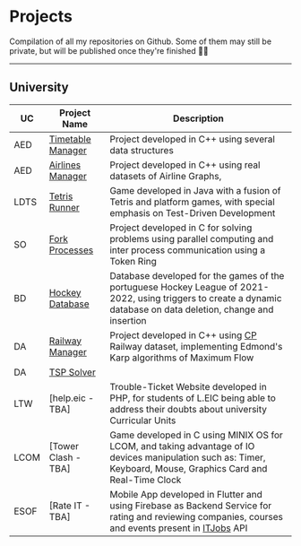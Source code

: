 # Projects
Compilation of all my repositories on Github. Some of them may still be private, but will be published once they're finished 👷‍♂️

---
## University
| UC | Project Name | Description |
| - | - | - |
| AED | [Timetable Manager](https://github.com/francis802/Timetable-Manager) | Project developed in C++ using several data structures |
| AED | [Airlines Manager](https://github.com/francis802/Airlines-Manager) | Project developed in C++ using real datasets of Airline Graphs, |
| LDTS | [Tetris Runner](https://github.com/francis802/Tetris-Runner) | Game developed in Java with a fusion of Tetris and platform games, with special emphasis on Test-Driven Development |
| SO | [Fork Processes](https://github.com/francis802/Fork-Processes) | Project developed in C for solving problems using parallel computing and inter process communication using a Token Ring |
| BD | [Hockey Database](https://github.com/francis802/Hockey-Database) | Database developed for the games of the portuguese Hockey League of 2021-2022, using triggers to create a dynamic database on data deletion, change and insertion|
| DA | [Railway Manager](https://github.com/francis802/Railway-Manager) | Project developed in C++ using [CP](https://www.cp.pt/passageiros/pt) Railway dataset, implementing Edmond's Karp algorithms of Maximum Flow |
| DA | [TSP Solver](https://github.com/francis802/TSP-Solver) |
| LTW | [help.eic - TBA] | Trouble-Ticket Website developed in PHP, for students of L.EIC being able to address their doubts about university Curricular Units |
| LCOM | [Tower Clash - TBA] | Game developed in C using MINIX OS for LCOM, and taking advantage of IO devices manipulation such as: Timer, Keyboard, Mouse, Graphics Card and Real-Time Clock |
| ESOF | [Rate IT - TBA] | Mobile App developed in Flutter and using Firebase as Backend Service for rating and reviewing companies, courses and events present in [ITJobs](https://www.itjobs.pt/) API |
